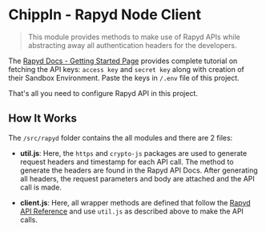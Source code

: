 # ChippIn - Rapyd Node Client

> This module provides methods to make use of Rapyd APIs while abstracting away all authentication headers for the developers.

The [Rapyd Docs - Getting Started Page](https://docs.rapyd.net/build-with-rapyd/docs) provides complete tutorial on fetching the API keys: `access key` and `secret key` along with creation of their Sandbox Environment. Paste the keys in `/.env` file of this project.

That's all you need to configure Rapyd API in this project.

## How It Works
The `/src/rapyd` folder contains the all modules and there are 2 files:
* **util.js**: Here, the `https` and `crypto-js` packages are used to generate request headers and timestamp for each API call. The method to generate the headers are found in the Rapyd API Docs. After generating all headers, the request parameters and body are attached and the API call is made.

* **client.js**: Here, all wrapper methods are defined that follow the [Rapyd API Reference](https://docs.rapyd.net/reference) and use `util.js` as described above to make the API calls.